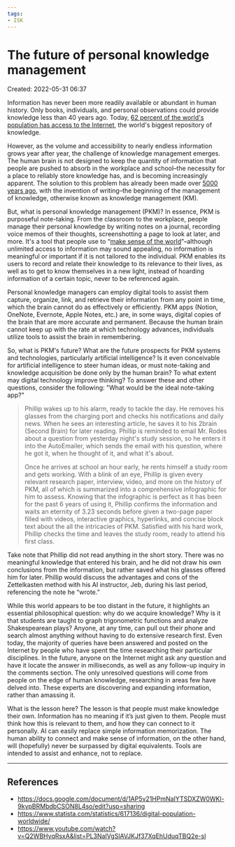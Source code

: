 ```yaml
---
tags:
- ISK
---
```

# The future of personal knowledge management
Created: 2022-05-31 06:37  

Information has never been more readily available or abundant in human history. Only books, individuals, and personal observations could provide knowledge less than 40 years ago. Today, [62 percent of the world's population has access to the Internet](https://www.statista.com/statistics/617136/digital-population-worldwide/), the world's biggest repository of knowledge.

However, as the volume and accessibility to nearly endless information grows year after year, the challenge of knowledge management emerges. The human brain is not designed to keep the quantity of information that people are pushed to absorb in the workplace and school–the necessity for a place to reliably store knowledge has, and is becoming increasingly apparent. The solution to this problem has already been made over [5000 years ago](https://www.getty.edu/news/where-did-writing-come-from/), with the invention of writing–the beginning of the management of knowledge, otherwise known as knowledge management (KM).

But, what is personal knowledge management (PKM)? In essence, PKM is purposeful note-taking. From the classroom to the workplace, people manage their personal knowledge by writing notes on a journal, recording voice memos of their thoughts, screenshotting a page to look at later, and more. It's a tool that people use to “[make sense of the world](https://www.youtube.com/watch?v=Q2WBHyqRsxA&list=PL3NaIVgSlAVJKJf37XqEhUduqTBQ2e-sl)”–although unlimited access to information may sound appealing, no information is meaningful or important if it is not tailored to the individual. PKM enables its users to record and relate their knowledge to its relevance to their lives, as well as to get to know themselves in a new light, instead of hoarding information of a certain topic, never to be referenced again.

Personal knowledge managers can employ digital tools to assist them capture, organize, link, and retrieve their information from any point in time, which the brain cannot do as effectively or efficiently. PKM apps (Notion, OneNote, Evernote, Apple Notes, etc.) are, in some ways, digital copies of the brain that are more accurate and permanent. Because the human brain cannot keep up with the rate at which technology advances, individuals utilize tools to assist the brain in remembering.

So, what is PKM's future? What are the future prospects for PKM systems and technologies, particularly artificial intelligence? Is it even conceivable for artificial intelligence to steer human ideas, or must note-taking and knowledge acquisition be done only by the human brain? To what extent may digital technology improve thinking? To answer these and other questions, consider the following: "What would be the ideal note-taking app?"

>Phillip wakes up to his alarm, ready to tackle the day. He removes his glasses from the charging port and checks his notifications and daily news. When he sees an interesting article, he saves it to his 2brain (Second Brain) for later reading. Phillip is reminded to email Mr. Rodes about a question from yesterday night's study session, so he enters it into the AutoEmailer, which sends the email with his question, where he got it, when he thought of it, and what it's about. 
>
>Once he arrives at school an hour early, he rents himself a study room and gets working. With a blink of an eye, Phillip is given every relevant research paper, interview, video, and more on the history of PKM, all of which is summarized into a comprehensive infographic for him to assess. Knowing that the infographic is perfect as it has been for the past 6 years of using it, Phillip confirms the information and waits an eternity of 3.23 seconds before given a two-page paper filled with videos, interactive graphics, hyperlinks, and concise block text about the all the intricacies of PKM. Satisfied with his hard work, Phillip checks the time and leaves the study room, ready to attend his first class.

Take note that Phillip did not read anything in the short story. There was no meaningful knowledge that entered his brain, and he did not draw his own conclusions from the information, but rather saved what his glasses offered him for later. Phillip would discuss the advantages and cons of the Zettelkasten method with his AI instructor, Jeb, during his last period, referencing the note he “wrote.”

While this world appears to be too distant in the future, it highlights an essential philosophical question: why do we acquire knowledge? Why is it that students are taught to graph trigonometric functions and analyze Shakespearean plays? Anyone, at any time, can pull out their phone and search almost anything without having to do extensive research first. Even today, the majority of queries have been answered and posted on the Internet by people who have spent the time researching their particular disciplines. In the future, anyone on the Internet might ask any question and have it locate the answer in milliseconds, as well as any follow-up inquiry in the comments section. The only unresolved questions will come from people on the edge of human knowledge, researching in areas few have delved into. These experts are discovering and expanding information, rather than amassing it.

What is the lesson here? The lesson is that people must make knowledge their own. Information has no meaning if it’s just given to them. People must think how this is relevant to them, and how they can connect to it personally. AI can easily replace simple information memorization. The human ability to connect and make sense of information, on the other hand, will (hopefully) never be surpassed by digital equivalents. Tools are intended to assist and enhance, not to replace. 

---
## References 
- https://docs.google.com/document/d/1AP5v21HPmNaIYTSDXZW0WKl-9kypBRMbdbCSON8L4so/edit?usp=sharing
- https://www.statista.com/statistics/617136/digital-population-worldwide/
- https://www.youtube.com/watch?v=Q2WBHyqRsxA&list=PL3NaIVgSlAVJKJf37XqEhUduqTBQ2e-sl
